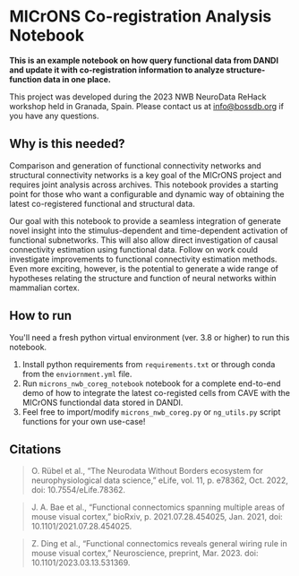 # MICrONS Co-registration Analysis Notebook
**This is an example notebook on how query functional data from DANDI and update it with co-registration information to analyze structure-function data in one place.**

This project was developed during the 2023 NWB NeuroData ReHack workshop held in Granada, Spain. Please contact us at info@bossdb.org if you have any questions. 

## Why is this needed?
Comparison and generation of functional connectivity networks and structural connectivity networks is a key goal of the MICrONS project and requires joint analysis across archives. This notebook provides a starting point for those who want a configurable and dynamic way of obtaining the latest co-registered functional and structural data.

Our goal with this notebook to provide a seamless integration of  generate novel insight into the stimulus-dependent and time-dependent activation of functional subnetworks. This will also allow direct investigation of causal connectivity estimation using functional data. Follow on work could investigate improvements to functional connectivity estimation methods. Even more exciting, however, is the potential to generate a wide range of hypotheses relating the structure and function of neural networks within mammalian cortex.

## How to run
You'll need a fresh python virtual environment (ver. 3.8 or higher) to run this notebook.

1. Install python requirements from `requirements.txt` or through conda from the `enviornment.yml` file.
2. Run `microns_nwb_coreg_notebook` notebook for a complete end-to-end demo of how to integrate the latest co-registed cells from CAVE with the MICrONS functiondal data stored in DANDI.
3. Feel free to import/modify `microns_nwb_coreg.py` or `ng_utils.py` script functions for your own use-case!

## Citations 
>O. Rübel et al., “The Neurodata Without Borders ecosystem for neurophysiological data science,” eLife, vol. 11, p. e78362, Oct. 2022, doi: 10.7554/eLife.78362.

> J. A. Bae et al., “Functional connectomics spanning multiple areas of mouse visual cortex,” bioRxiv, p. 2021.07.28.454025, Jan. 2021, doi: 10.1101/2021.07.28.454025.

> Z. Ding et al., “Functional connectomics reveals general wiring rule in mouse visual cortex,” Neuroscience, preprint, Mar. 2023. doi: 10.1101/2023.03.13.531369.
